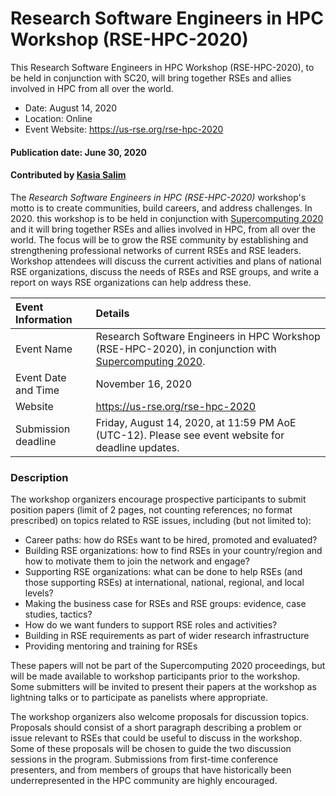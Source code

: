 # Research Software Engineers in HPC Workshop (RSE-HPC-2020)

<!-- deck start -->
This Research Software Engineers in HPC Workshop (RSE-HPC-2020), to be held in conjunction with SC20, will bring together RSEs and allies involved in HPC from all over the world.
<!-- deck end -->

- Date: August 14, 2020
- Location: Online
- Event Website: https://us-rse.org/rse-hpc-2020

#### Publication date: June 30, 2020
#### Contributed by [Kasia Salim](https://github.com/karbarz "Kasia Salim GitHub Profile")


The *Research Software Engineers in HPC (RSE-HPC-2020)* workshop's motto is to create communities, build careers, and address challenges. In 2020. this workshop is to be held in conjunction with [Supercomputing 2020](https://sc20.supercomputing.org/) and it will bring together RSEs and allies involved in HPC, from all over the world. The focus will be to grow the RSE community by establishing and strengthening professional networks of current RSEs and RSE leaders. Workshop attendees will discuss the current activities and plans of national RSE organizations, discuss the needs of RSEs and RSE groups, and write a report on ways RSE organizations can help address these.

Event Information | Details
:--- | :---			   
Event Name | Research Software Engineers in HPC Workshop (RSE-HPC-2020), in conjunction with [Supercomputing 2020](https://sc20.supercomputing.org/).
Event Date and Time | November 16, 2020
Website | https://us-rse.org/rse-hpc-2020
Submission deadline |  Friday, August 14, 2020, at 11:59 PM AoE (UTC-12). Please see event website for deadline updates.

### Description
The workshop organizers encourage prospective participants to submit position papers (limit of 2 pages, not counting references; no format prescribed) on topics related to RSE issues, including (but not limited to):

* Career paths: how do RSEs want to be hired, promoted and evaluated?
* Building RSE organizations: how to find RSEs in your country/region and how to motivate them to join the network and engage?
* Supporting RSE organizations: what can be done to help RSEs (and those supporting RSEs) at international, national, regional, and local levels?
* Making the business case for RSEs and RSE groups: evidence, case studies, tactics?
* How do we want funders to support RSE roles and activities?
* Building in RSE requirements as part of wider research infrastructure
* Providing mentoring and training for RSEs

These papers will not be part of the Supercomputing 2020 proceedings, but will be made available to workshop participants prior to the workshop. Some submitters will be invited to present their papers at the workshop as lightning talks or to participate as panelists where appropriate.

The workshop organizers also welcome proposals for discussion topics. Proposals should consist of a short paragraph describing a problem or issue relevant to RSEs that could be useful to discuss in the workshop. Some of these proposals will be chosen to guide the two discussion sessions in the program. Submissions from first-time conference presenters, and from members of groups that have historically been underrepresented in the HPC community are highly encouraged.

<!---
Publish: yes
Topics: Research Software Engineers, projects and organizations
Pinned: no
RSS update: 2020-06-30
--->
